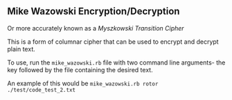 ## Mike Wazowski Encryption/Decryption

Or more accurately known as a _Myszkowski Transition Cipher_

This is a form of columnar cipher that can be used to encrypt and decrypt plain text.

To use, run the `mike_wazowski.rb` file with two command line arguments- the key followed by the file containing the desired text.

An example of this would be `mike_wazowski.rb rotor ./test/code_test_2.txt`
